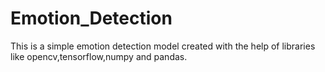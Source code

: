 # Emotion_Detection
This is a simple emotion detection model created with the help of libraries like opencv,tensorflow,numpy and pandas.
